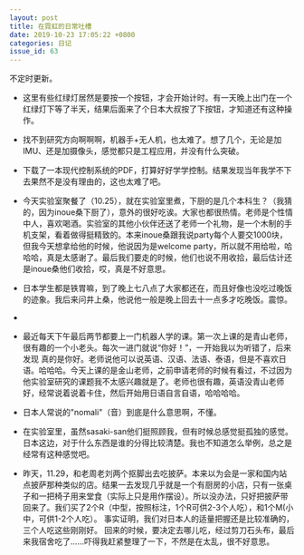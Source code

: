 ```yaml
---
layout: post
title: 在霓虹的日常吐槽 
date: 2019-10-23 17:05:22 +0800
categories: 日记
issue_id: 63
---
```

不定时更新。

- 这里有些红绿灯居然是要按一个按钮，才会开始计时。有一天晚上出门在一个红绿灯下等了半天，结果后面来了个日本大叔按了下按钮，才知道还有这种操作。
- 找不到研究方向啊啊啊，机器手+无人机，也太难了。想了几个，无论是加IMU、还是加摄像头，感觉都只是工程应用，并没有什么突破。
- 下载了一本现代控制系统的PDF，打算好好学学控制。结果发现当年我学不下去果然不是没有理由的，这也太难了吧。 
- 今天实验室聚餐了（10.25），就在实验室里煮，下厨的是几个本科生？（我猜的，因为inoue桑下厨了），意外的很好吃诶。大家也都很热情。老师是个性情中人，喜欢喝酒。实验室的其他小伙伴还送了老师一个礼物，是一个木制的手机支架，看着做得挺精致的。本来inoue桑跟我说party每个人要交1000块，但我今天想拿给他的时候，他说因为是welcome party，所以就不用给啦，哈哈哈，真是太感谢了。最后我们要走的时候，他们也说不用收拾，最后估计还是inoue桑他们收拾，哎，真是不好意思。

- 日本学生都是铁胃嘛，到了晚上七八点了大家都还在，而且好像也没吃过晚饭的迹象。我后来问井上桑，他说他一般是晚上回去十一点多才吃晚饭。震惊。
- 
- 最近每天下午最后两节都要上一门机器人学的课。第一次上课的是青山老师，很有趣的一个小老头。每次一进门就说“你好！”，一开始我以为听错了，后来发现
真的是你好。老师说他可以说英语、汉语、法语、泰语，但是不喜欢日语。哈哈哈。今天上课的是金山老师，之前申请老师的时候有看过，不过因为他实验室研究的课题我不太感兴趣就是了。老师也很有趣，英语没青山老师好，经常说着说着卡住，然后开始用日语自言自语，哈哈哈哈。

- 日本人常说的"nomali"（音）到底是什么意思啊，不懂。

- 在实验室里，虽然sasaki-san他们挺照顾我，但有时候总感觉挺孤独的感觉。日本这边，对于什么东西是谁的分得比较清楚。我也不知道怎么举例，总之是经常有这种感觉吧。

- 昨天，11.29，和老周老刘两个抠脚出去吃披萨。本来以为会是一家和国内站点披萨那种类似的店。结果一去发现几乎就是一个有厨房的小店，只有一张桌子和一把椅子用来堂食（实际上只是用作摆设）。所以没办法，只好把披萨带回来了。我们买了2个R（中型，按照标注，1个R可供2-3个人吃），和1个M(小中，可供1-2个人吃）。
事实证明，我们对日本人的适量把握还是比较准确的，三个人吃这些刚刚好。
回来的时候，要决定去哪儿吃，经过剪刀石头布，最后来我宿舍吃了……吓得我赶紧整理了一下，不然是在太乱，很不好意思。


